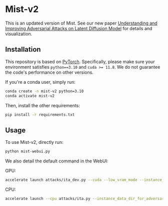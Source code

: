 # Mist-v2

This is an updated version of Mist. See our new paper [Understanding and Improving Adversarial Attacks on Latent Diffusion Model](https://arxiv.org/abs/2310.04687) for details and visualization.


## Installation

This repository is based on [PyTorch](https://pytorch.org/). Specifically, please make sure your environment satisfies `python==3.10` and `cuda >= 11.8`. We do not guarantee the code's performance on other versions.

If you're a conda user, simply run:
```bash
conda create -n mist-v2 python=3.10
conda activate mist-v2
```


Then, install the other requirements:
```bash
pip install -r requirements.txt
```

## Usage

To use Mist-v2, directly run:

```bash
python mist-webui.py
```

We also detail the default command in the WebUI:

GPU:
```bash
accelerate launch attacks/ita_dev.py --cuda --low_vram_mode --instance_data_dir_for_adversarial data/training --output_dir output/ --class_data_dir data/class --instance_prompt "a photo of a sks person, high quality, masterpiece" --class_prompt "a painting, high quality, masterpiece" --mixed_precision bf16 --max_train_steps 5 --checkpointing_iterations 1
```

CPU:
```bash
accelerate launch --cpu attacks/ita.py --instance_data_dir_for_adversarial data/training --output_dir output/ --class_data_dir data/class --instance_prompt "a photo of a sks person, high quality, masterpiece" --class_prompt "a painting, high quality, masterpiece" --mixed_precision bf16 --max_train_steps 3 --checkpointing_iterations 1
```
